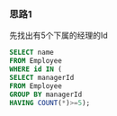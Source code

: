 ### 思路1

先找出有5个下属的经理的Id

```sql
SELECT name
FROM Employee
WHERE id IN (
SELECT managerId
FROM Employee
GROUP BY managerId
HAVING COUNT(*)>=5);
```

